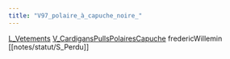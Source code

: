 ```yaml
---
title: "V97_polaire_à_capuche_noire_"
---
```


[L_Vetements](notes/equipements/L_Vetements.md) [V_CardigansPullsPolairesCapuche](notes/equipements/vetements/V_CardigansPullsPolairesCapuche.md) fredericWillemin [[notes/statut/S_Perdu]]